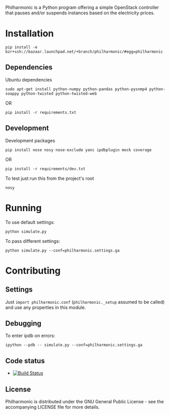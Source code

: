 Philharmonic is a Python program offering a simple OpenStack controller that pauses and/or suspends instances based on the electricity prices.

Installation
============

    pip install -e bzr+ssh://bazaar.launchpad.net/+branch/philharmonic/#egg=philharmonic

Dependencies
------------
Ubuntu dependencies

    sudo apt-get install python-numpy python-pandas python-pysnmp4 python-soappy python-twisted python-twisted-web

OR

    pip install -r requirements.txt

Development
-----------
Development packages

    pip install nose nosy nose-exclude yanc ipdbplugin mock coverage

OR

    pip install -r requirements/dev.txt

To test just run this from the project's root

    nosy

Running
=======

To use default settings:

    python simulate.py

To pass different settings:

    python simulate.py --conf=philharmonic.settings.ga


Contributing
============

Settings
--------
Just `import philharmonic.conf` (`philharmonic._setup` assumed to be called) and
use any properties in this module.

Debugging
---------
To enter ipdb on errors:

    ipython --pdb -- simulate.py --conf=philharmonic.settings.ga

Code status
-----------

* [![Build Status](https://travis-ci.org/philharmonic/philharmonic.svg)](https://travis-ci.org/philharmonic/philharmonic)

License
-------
Philharmonic is distributed under the GNU General Public License - see the
accompanying LICENSE file for more details.
